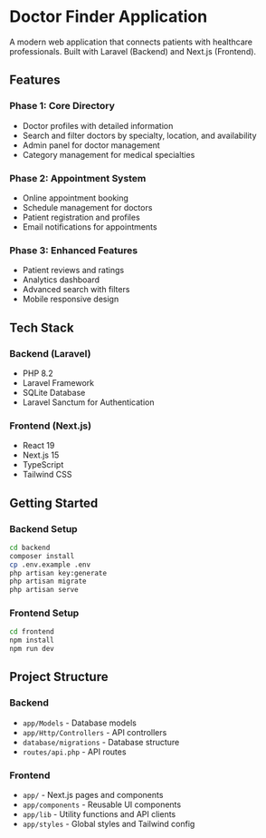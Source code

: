 # Doctor Finder Application

A modern web application that connects patients with healthcare professionals. Built with Laravel (Backend) and Next.js (Frontend).

## Features

### Phase 1: Core Directory

- Doctor profiles with detailed information
- Search and filter doctors by specialty, location, and availability
- Admin panel for doctor management
- Category management for medical specialties

### Phase 2: Appointment System

- Online appointment booking
- Schedule management for doctors
- Patient registration and profiles
- Email notifications for appointments

### Phase 3: Enhanced Features

- Patient reviews and ratings
- Analytics dashboard
- Advanced search with filters
- Mobile responsive design

## Tech Stack

### Backend (Laravel)

- PHP 8.2
- Laravel Framework
- SQLite Database
- Laravel Sanctum for Authentication

### Frontend (Next.js)

- React 19
- Next.js 15
- TypeScript
- Tailwind CSS

## Getting Started

### Backend Setup

```bash
cd backend
composer install
cp .env.example .env
php artisan key:generate
php artisan migrate
php artisan serve
```

### Frontend Setup

```bash
cd frontend
npm install
npm run dev
```

## Project Structure

### Backend

- `app/Models` - Database models
- `app/Http/Controllers` - API controllers
- `database/migrations` - Database structure
- `routes/api.php` - API routes

### Frontend

- `app/` - Next.js pages and components
- `app/components` - Reusable UI components
- `app/lib` - Utility functions and API clients
- `app/styles` - Global styles and Tailwind config
